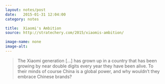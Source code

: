 ```yaml
---
layout: notes/post
date:   2015-01-31 12:04:00
category: notes

title:  Xiaomi's Ambition
source: http://stratechery.com/2015/xiaomis-ambition/

image-name: none 
image-alt:
---
```


> The Xiaomi generation [...] has grown up in a country that has been growing by near double digits every year they have been alive. To their minds of course China is a global power, and why wouldn’t they embrace Chinese brands?